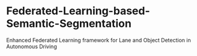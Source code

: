 # Federated-Learning-based-Semantic-Segmentation
Enhanced Federated Learning framework  for Lane and Object Detection in Autonomous Driving
